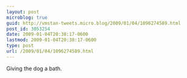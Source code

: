 ```yaml
---
layout: post
microblog: true
guid: http://vmstan-tweets.micro.blog/2009/01/04/1096274589.html
post_id: 3053254
date: 2009-01-04T20:38:17-0600
lastmod: 2009-01-04T20:38:17-0600
type: post
url: /2009/01/04/1096274589.html
---
```

Giving the dog a bath.
